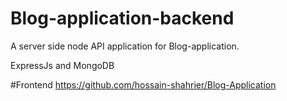 # Blog-application-backend
A server side node API application for Blog-application.

ExpressJs and MongoDB 

#Frontend
https://github.com/hossain-shahrier/Blog-Application
